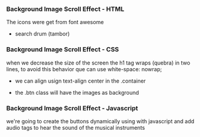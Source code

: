 ### Background Image Scroll Effect - HTML

The icons were get from font awesome

* search drum (tambor)


### Background Image Scroll Effect - CSS

when we decrease the size of the screen the h1 tag wraps (quebra) in two lines, to avoid this behavior que can use white-space: nowrap;

* we can align usign text-align center in the .container

* the .btn class will have the images as background

### Background Image Scroll Effect - Javascript

we're going to create the buttons dynamically using  with javascript  and add audio tags to hear the sound of the musical instruments

